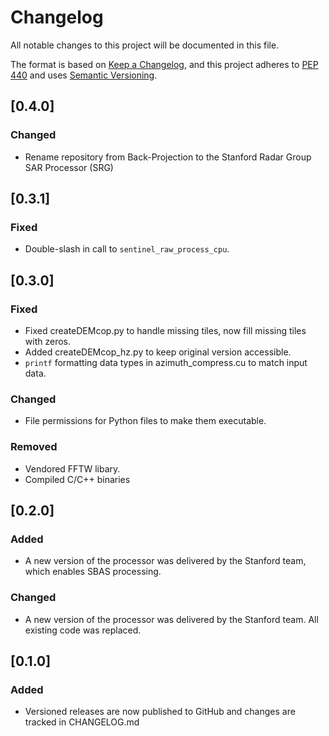 # Changelog

All notable changes to this project will be documented in this file.

The format is based on [Keep a Changelog](https://keepachangelog.com/en/1.0.0/),
and this project adheres to [PEP 440](https://www.python.org/dev/peps/pep-0440/)
and uses [Semantic Versioning](https://semver.org/spec/v2.0.0.html).

## [0.4.0]
### Changed
- Rename repository from Back-Projection to the Stanford Radar Group SAR Processor (SRG)

## [0.3.1]
### Fixed
- Double-slash in call to `sentinel_raw_process_cpu`.

## [0.3.0]
### Fixed
- Fixed createDEMcop.py to handle missing tiles, now fill missing tiles with zeros.
- Added createDEMcop_hz.py to keep original version accessible.
- `printf` formatting data types in azimuth_compress.cu to match input data.

### Changed
- File permissions for Python files to make them executable.

### Removed
- Vendored FFTW libary.
- Compiled C/C++ binaries

## [0.2.0]
### Added
- A new version of the processor was delivered by the Stanford team, which enables SBAS processing.

### Changed
- A new version of the processor was delivered by the Stanford team. All existing code was replaced.

## [0.1.0]
### Added
- Versioned releases are now published to GitHub and changes are tracked in CHANGELOG.md
